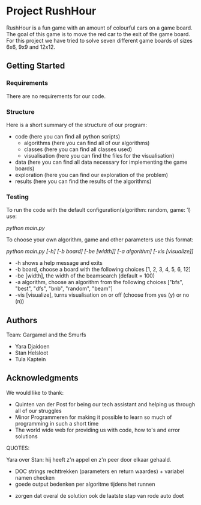 # Project RushHour

RushHour is a fun game with an amount of colourful cars on a game board. The goal of this game is to move
the red car to the exit of the game board. For this project we have tried to solve seven different game boards
of sizes 6x6, 9x9 and 12x12.

## Getting Started

### Requirements

There are no requirements for our code.

### Structure

Here is a short summary of the structure of our program:
+ code (here you can find all python scripts)
  + algorithms (here you can find all of our algorithms)
  + classes (here you can find all classes used)
  + visualisation (here you can find the files for the visualisation)
+ data (here you can find all data necessary for implementing the game boards)
+ exploration (here you can find our exploration of the problem)
+ results (here you can find the results of the algorithms)

### Testing

To run the code with the default configuration(algorithm: random, game: 1) use:

*python main.py*

To choose your own algorithm, game and other parameters use this format:

*python main.py [-h] [-b board] [-be [width]] [-a algorithm] [-vis [visualize]]*

+ -h shows a help message and exits
+ -b board, choose a board with the following choices [1, 2, 3, 4, 5, 6, 12]
+ -be [width], the width of the beamsearch (default = 100)
+ -a algorithm, choose an algorithm from the following choices ["bfs", "best", "dfs", "bnb", "random", "beam"]
+ -vis [visualize], turns visualisation on or off (choose from yes (y) or no (n))

## Authors

Team: Gargamel and the Smurfs

+ Yara Djaidoen
+ Stan Helsloot
+ Tula Kaptein

## Acknowledgments

We would like to thank:

+ Quinten van der Post for being our tech assistant and helping us through all of our struggles
+ Minor Programmeren for making it possible to learn so much of programming in such a short time
+ The world wide web for providing us with code, how to's and error solutions



QUOTES:

Yara over Stan: hij heeft z'n appel en z'n peer door elkaar gehaald.

<!-- + init.py bestanden aanpassen -->
<!-- + hashh (ipv lijst naar str, strings toevoegen?) -->
<!-- + class: constructiveAlgorithm maken, INHERITANCE -->
<!-- + dubbele dingen uit BFS, DFS, BeFS, IDDFS halen -->
<!-- + make_possible_babies is lange functie -->
<!-- + elk algoritme een run functie geven, die ook een solution teruggeeft -->
<!-- + args parser -->
<!-- + requirements.txt maken -->
+ DOC strings rechttrekken (parameters en return waardes) + variabel namen checken
+ goede output bedenken per algoritme tijdens het runnen
<!-- + leeg environment aanmaken met anaconda en pipreqs om requirements te testen -->
<!-- + archief van BEAM search aanpassen! met distance -->
+ zorgen dat overal de solution ook de laatste stap van rode auto doet
